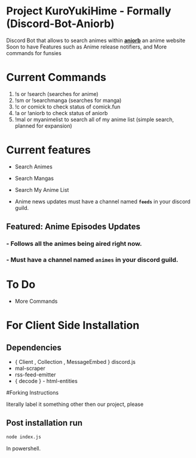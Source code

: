 # Project KuroYukiHime - Formally (Discord-Bot-Aniorb)
Discord Bot that allows to search animes within **[aniorb](https://aniorb.me/)** an anime website 
Soon to have Features such as Anime release notifiers, and More commands for funsies

# Current Commands
1. !s or !search (searches for anime)
2. !sm or !searchmanga (searches for manga)
3. !c or comick to check status of comick.fun
4. !a or !aniorb to check status of aniorb
5. !mal or myanimelist to search all of my anime list (simple search, planned for expansion)

# Current features 

-  Search Animes

- Search Mangas

-  Search My Anime List

-  Anime news updates must have a channel named **`feeds`** in your discord guild.

 ## __Featured__: Anime Episodes Updates 
 ### - Follows all the animes being aired right now.
 ### - Must have a channel named `animes` in your discord guild.

# To Do 
- More Commands
 
 # For Client Side Installation

 ## Dependencies 
 - { Client , Collection , MessageEmbed } discord.js 
 - mal-scraper
 - rss-feed-emitter
 - { decode } -  html-entities

#Forking Instructions

literally label it something other then our project, please

## Post installation run 
```sh <br> 
node index.js
``` 
In powershell.
